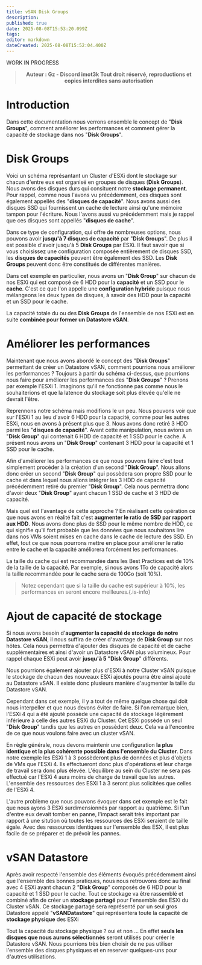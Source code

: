 ```yaml
---
title: vSAN Disk Groups
description: 
published: true
date: 2025-08-08T15:53:20.099Z
tags: 
editor: markdown
dateCreated: 2025-08-08T15:52:04.400Z
---
```


WORK IN PROGRESS

> <b><p style="text-align: center;"> Auteur : Gz - Discord imot3k 
> Tout droit réservé, reproductions et copies interdites sans autorisation </p></b>

# Introduction
Dans cette documentation nous verrons ensemble le concept de "**Disk Groups**", comment améliorer les performances et comment gérer la capacité de stockage dans nos "**Disk Groups**".

# Disk Groups

Voici un schéma représantant un Cluster d'ESXi dont le stockage sur chacun d'entre eux est organisé en groupes de disques (**Disk Groups**).
Nous avons des disques durs qui consituent notre **stockage permanent**.
Pour rappel, comme nous l'avons vu précédemment, ces disques sont également appellés des "**disques de capacité**".
Nous avons aussi des disques SSD qui fournissent un cache de lecture ainsi qu'une mémoire tampon pour l'écriture.
Nous l'avons aussi vu précédemment mais je rappel que ces disques sont appellés "**disques de cache**".

Dans ce type de configuration, qui offre de nombreuses options, nous pouvons avoir **jusqu'à 7 disques de capacité** par "**Disk Groups**".
De plus il est possible d'avoir jusqu'à 5 **Disk Groups** par ESXi.
Il faut savoir que si vous choisissez une configuration composée entièrement de disques SSD, les **disques de capacités** peuvent être également des SSD.
Les **Disk Groups** peuvent donc être constitués de différentes manières.




Dans cet exemple en particulier, nous avons un "**Disk Group**" sur chacun de nos ESXi qui est composé de 6 HDD pour la **capacité** et un SSD pour le **cache**.
C'est ce que l'on appelle une **configuration hybride** puisque nous mélangeons les deux types de disques, à savoir des HDD pour la capacité et un SSD pour le cache.

La capacité totale du ou des **Disk Groups** de l'ensemble de nos ESXi est en suite **combinée pour former un Datastore vSAN**.

# Améliorer les performances

Maintenant que nous avons abordé le concept des "**Disk Groups**" permettant de créer un Datastore vSAN, comment pourrions nous améliorer les performances ?
Toujours à partir du schéma ci-dessus, que pourrions nous faire pour améliorer les performances des "**Disk Groups**" ?
Prenons par exemple l'ESXi 1. Imaginons qu'il ne fonctionne pas comme nous le souhaiterions et que la latence du stockage soit plus élevée qu'elle ne devrait l'être.

Reprennons notre schéma mais modifions le un peu.
Nous pouvons voir que sur l'ESXi 1 au lieu d'avoir 6 HDD pour la capacité, comme pour les autres ESXi, nous en avons à présent plus que 3.
Nous avons donc retiré 3 HDD parmi les "**disques de capacité**".
Avant cette manipulation, nous avions un "**Disk Group**" qui contenait 6 HDD de capacité et 1 SSD pour le cache.
A présent nous avons un "**Disk Group**" contenant 3 HDD pour la capacité et 1 SSD pour le cache.





Afin d'améliorer les performances ce que nous pouvons faire c'est tout simplement procéder à la création d'un second "**Disk Group**".
Nous allons donc créer un second "**Disk Group**" qui possèdera son propre SSD pour le cache et dans lequel nous allons intégrer les 3 HDD de capacité précédemment retiré du premier "**Disk Group**".
Cela nous permettra donc d'avoir deux "**Disk Group**" ayant chacun 1 SSD de cache et 3 HDD de capacité.





Mais quel est l'avantage de cette approche ?
En réalisant cette opération ce que nous avons en réalité fait c'est **augmenter le ratio de SSD par rapport aux HDD**. 
Nous avons donc plus de SSD pour le même nombre de HDD, ce qui signifie qu'il fort probable que les données que nous souhaitons lire dans nos VMs soient mises en cache dans le cache de lecture des SSD.
En effet, tout ce que nous pourrons mettre en place pour améliorer le ratio entre le cache et la capacité améliorera forcément les performances.

La taille du cache qui est recommandée dans les Best Practices est de 10% de la taille de la capacité.
Par exemple, si nous avons 1To de capacité alors la taille recommandée pour le cache sera de 100Go (soit 10%).

> Notez cependant que si la taille du cache est supérieur à 10%, les performances en seront encore meilleures.{.is-info}

# Ajout de capacité de stockage

Si nous avons besoin d'**augmenter la capacité de stockage de notre Datastore vSAN**, il nous suffira de créer d'avantage de **Disk Group** sur nos hôtes.
Cela nous permettra d'ajouter des disques de capacité et de cache supplémentaires et ainsi d'avoir un Datastore vSAN plus volumineux.
Pour rappel chaque ESXi peut avoir **jusqu'à 5 "Disk Group**" différents.




Nous pourrions également ajouter plus d'ESXi à notre Cluster vSAN puisque le stockage de chacun des nouveaux ESXi ajoutés pourra être ainsi ajouté au Datastore vSAN.
Il existe donc plusieurs manière d'augmenter la taille du Datastore vSAN.




Cependant dans cet exemple, il y a tout de même quelque chose qui doit nous interpeller et que nous devons éviter de faire.
Si l'on remarque bien, l'ESXi 4 qui a été ajouté possède une capacité de stockage légèrement inférieure à celle des autres ESXi du Cluster.
Cet ESXi possède un seul "**Disk Group**" tandis que les autres en possèdent deux. Cela va à l'encontre de ce que nous voulons faire avec un cluster vSAN.




En règle générale, nous devons maintenir une configuration **la plus identique et la plus cohérente possible dans l'ensemble du Cluster**.
Dans notre exemple les ESXi 1 à 3 possèderont plus de données et plus d'objets de VMs que l'ESXi 4.
Ils effectueront donc plus d'opérations et leur charge de travail sera donc plus élevée.
L'équilibre au sein du Cluster ne sera pas effectué car l'ESXi 4 aura moins de charge de travail que les autres.
L'ensemble des ressources des ESXi 1 à 3 seront plus solicitées que celles de l'ESXi 4.

L'autre problème que nous pouvons évoquer dans cet exemple est le fait que nous ayons 3 ESXi surdimensionnés par rapport au quatrième.
Si l'un d'entre eux devait tomber en panne, l'impact serait très important par rapport à une sitution où toutes les ressources des ESXi seraient de taille égale.
Avec des ressources identiques sur l'ensemble des ESX, il est plus facile de se préparer et de prévoir les pannes.

# vSAN Datastore

Après avoir respecté l'ensemble des éléments évoqués précédemment ainsi que l'ensemble des bonnes pratiques, nous nous retrouvons donc au final avec 4 ESXi ayant chacun 2 "**Disk Group**" composés de 6 HDD pour la capacité et 1 SSD pour le cache.
Tout ce stockage va être rassemblé et combiné afin de créer un **stockage partagé** pour l'ensemble des ESXi du Cluster vSAN.
Ce stockage partagé sera représenté par un seul gros Datastore appelé "**vSANDatastore**" qui représentera toute la capacité de **stockage physique** des ESXi





Tout la capacité du stockage physique ? oui et non ...
En effet **seuls les disques que nous aurons sélectionnés** seront utilisés pour créer le Datastore vSAN.
Nous pourrions très bien choisir de ne pas utiliser l'ensemble des disques physiques et en reserver quelques-uns pour d'autres utilisations.